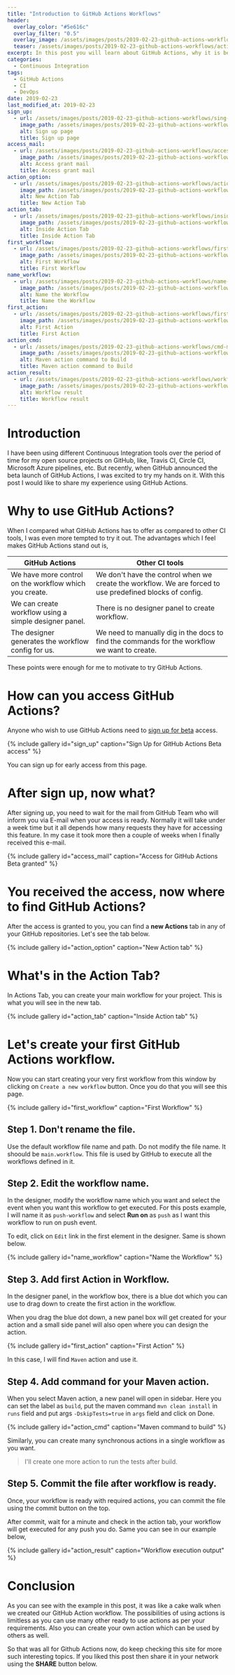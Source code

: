 ```yaml
---
title: "Introduction to GitHub Actions Workflows"
header:
  overlay_color: "#5e616c"
  overlay_filter: "0.5"
  overlay_image: /assets/images/posts/2019-02-23-github-actions-workflows/actions-bg.jpg
  teaser: /assets/images/posts/2019-02-23-github-actions-workflows/actions-bg.jpg
excerpt: In this post you will learn about GitHub Actions, why it is better then other tools and how easy it is to create a simple GitHub Action workflow.
categories:
  - Continuous Integration
tags:
  - GitHub Actions
  - CI
  - DevOps
date: 2019-02-23
last_modified_at: 2019-02-23
sign_up:
  - url: /assets/images/posts/2019-02-23-github-actions-workflows/sing-up-page.jpg
    image_path: /assets/images/posts/2019-02-23-github-actions-workflows/sing-up-page.jpg
    alt: Sign up page
    title: Sign up page
access_mail:
  - url: /assets/images/posts/2019-02-23-github-actions-workflows/access-granted-mail.jpg
    image_path: /assets/images/posts/2019-02-23-github-actions-workflows/access-granted-mail.jpg
    alt: Access grant mail
    title: Access grant mail
action_option:
  - url: /assets/images/posts/2019-02-23-github-actions-workflows/action-tab.jpg
    image_path: /assets/images/posts/2019-02-23-github-actions-workflows/action-tab.jpg
    alt: New Action Tab
    title: New Action Tab
action_tab:
  - url: /assets/images/posts/2019-02-23-github-actions-workflows/inside-action.jpg
    image_path: /assets/images/posts/2019-02-23-github-actions-workflows/inside-action.jpg
    alt: Inside Action Tab
    title: Inside Action Tab
first_workflow:
  - url: /assets/images/posts/2019-02-23-github-actions-workflows/first-workflow.jpg
    image_path: /assets/images/posts/2019-02-23-github-actions-workflows/first-workflow.jpg
    alt: First Workflow
    title: First Workflow
name_workflow:
  - url: /assets/images/posts/2019-02-23-github-actions-workflows/name-workflow.jpg
    image_path: /assets/images/posts/2019-02-23-github-actions-workflows/name-workflow.jpg
    alt: Name the Workflow
    title: Name the Workflow
first_action:
  - url: /assets/images/posts/2019-02-23-github-actions-workflows/first-action.jpg
    image_path: /assets/images/posts/2019-02-23-github-actions-workflows/first-action.jpg
    alt: First Action
    title: First Action
action_cmd:
  - url: /assets/images/posts/2019-02-23-github-actions-workflows/cmd-maven-action.jpg
    image_path: /assets/images/posts/2019-02-23-github-actions-workflows/cmd-maven-action.jpg
    alt: Maven action command to Build
    title: Maven action command to Build
action_result:
  - url: /assets/images/posts/2019-02-23-github-actions-workflows/workflow-in-action.jpg
    image_path: /assets/images/posts/2019-02-23-github-actions-workflows/workflow-in-action.jpg
    alt: Workflow result
    title: Workflow result
---
```


# Introduction

I have been using different Continuous Integration tools over the period of time for my open source projects on GitHub, like, Travis CI, Circle CI, Microsoft Azure pipelines, etc. But recently, when GitHub announced the beta launch of GitHub Actions, I was excited to try my hands on it. With this post I would like to share my experience using GitHub Actions.

# Why to use GitHub Actions?

When I compared what GitHub Actions has to offer as compared to other CI tools, I was even more tempted to try it out. The advantages which I feel makes GitHub Actions stand out is,

| GitHub Actions | Other CI tools |
|----------------|----------------|
| We have more control on the workflow which you create. | We don't have the control when we create the workflow. We are forced to use predefined blocks of config. |
| We can create workflow using a simple designer panel. | There is no designer panel to create workflow. |
| The designer generates the workflow config for us. | We need to manually dig in the docs to find the commands for the workflow we want to create. |

These points were enough for me to motivate to try GitHub Actions.

# How can you access GitHub Actions?

Anyone who wish to use GitHub Actions need to [sign up for beta][sign-up] access.

{% include gallery id="sign_up" caption="Sign Up for GitHub Actions Beta access" %}

You can sign up for early access from this page.

# After sign up, now what?

After signing up, you need to wait for the mail from GitHub Team who will inform you via E-mail when your access is ready. Normally it will take under a week time but it all depends how many requests they have for accessing this feature. In my case it took more then a couple of weeks when I finally received this e-mail.

{% include gallery id="access_mail" caption="Access for GitHub Actions Beta granted" %}

# You received the access, now where to find GitHub Actions?

After the access is granted to you, you can find a **new Actions** tab in any of your GitHub repositories. Let's see the tab below.

{% include gallery id="action_option" caption="New Action tab" %}

# What's in the Action Tab?

In Actions Tab, you can create your main workflow for your project. This is what you will see in the new tab.

{% include gallery id="action_tab" caption="Inside Action tab" %}

# Let's create your first GitHub Actions workflow.

Now you can start creating your very first workflow from this window by clicking on `Create a new workflow` button. Once you do that you will see this page.

{% include gallery id="first_workflow" caption="First Workflow" %}

## Step 1. Don't rename the file.

Use the default workflow file name and path. Do not modify the file name. It shoould be `main.workflow`. This file is used by GitHub to execute all the workflows defined in it.

## Step 2. Edit the workflow name.

In the designer, modify the workflow name which you want and select the event when you want this workflow to get executed. For this posts example, I will name it as `push-workflow` and select **Run on** as `push` as I want this workflow to run on push event.

To edit, click on `Edit` link in the first element in the designer. Same is shown below.

{% include gallery id="name_workflow" caption="Name the Workflow" %}

## Step 3. Add first Action in Workflow.

In the designer panel, in the workflow box, there is a blue dot which you can use to drag down to create the first action in the workflow.

When you drag the blue dot down, a new panel box will get created for your action and a small side panel will also open where you can design the action.

{% include gallery id="first_action" caption="First Action" %}

In this case, I will find `Maven` action and use it.

## Step 4. Add command for your Maven action.

When you select Maven action, a new panel will open in sidebar. Here you can set the label as `build`, put the maven command `mvn clean install` in `runs` field and put args `-DskipTests=true` in `args` field and click on Done.

{% include gallery id="action_cmd" caption="Maven command to build" %}

Similarly, you can create many synchronous actions in a single workflow as you want.

> I'll create one more action to run the tests after build.

## Step 5. Commit the file after workflow is ready.

Once, your workflow is ready with required actions, you can commit the file using the commit button on the top.

After commit, wait for a minute and check in the action tab, your workflow will get executed for any push you do. Same you can see in our example below,

{% include gallery id="action_result" caption="Workflow execution output" %}

# Conclusion

As you can see with the example in this post, it was like a cake walk when we created our GitHub Action workflow. The possibilities of using actions is limitless as you can use many other ready to use actions as per your requirements. Also you can create your own action which can be used by others as well.

So that was all for Github Actions now, do keep checking this site for more such interesting topics.
If you liked this post then share it in your network using the **SHARE** button below.

[sign-up]: https://github.com/features/actions

